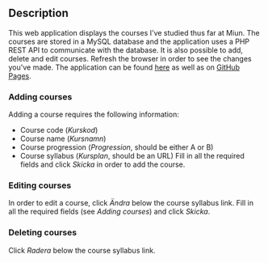 ## Description
This web application displays the courses I've studied thus far at Miun. 
The courses are stored in a MySQL database and the application uses a PHP REST API 
to communicate with the database. It is also possible to add, delete and edit courses.
Refresh the browser in order to see the changes you've made. The application can be found [here](http://studenter.miun.se/~mazi2001/writeable/dt173g/moment5/webbplats/index.html) as well as on [GitHub Pages](https://marzin89.github.io/miun-courses/index.html).
### Adding courses
Adding a course requires the following information:
- Course code (_Kurskod_)
- Course name (_Kursnamn_)
- Course progression (_Progression_, should be either A or B)
- Course syllabus (_Kursplan_, should be an URL)
Fill in all the required fields and click _Skicka_ in order to add the course.
### Editing courses
In order to edit a course, click _Ändra_ below the course syllabus link.
Fill in all the required fields (see _Adding courses_) and click _Skicka_.
### Deleting courses
Click _Radera_ below the course syllabus link.
